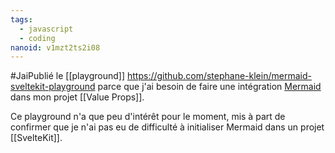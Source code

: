 ```yaml
---
tags:
  - javascript
  - coding
nanoid: v1mzt2ts2i08
---
```

#JaiPublié le [[playground]] https://github.com/stephane-klein/mermaid-sveltekit-playground parce que j'ai besoin de faire une intégration [Mermaid](https://mermaid.js.org/) dans mon projet [[Value Props]].

Ce playground n'a que peu d'intérêt pour le moment, mis à part de confirmer que je n'ai pas eu de difficulté à initialiser Mermaid dans un projet [[SvelteKit]].
